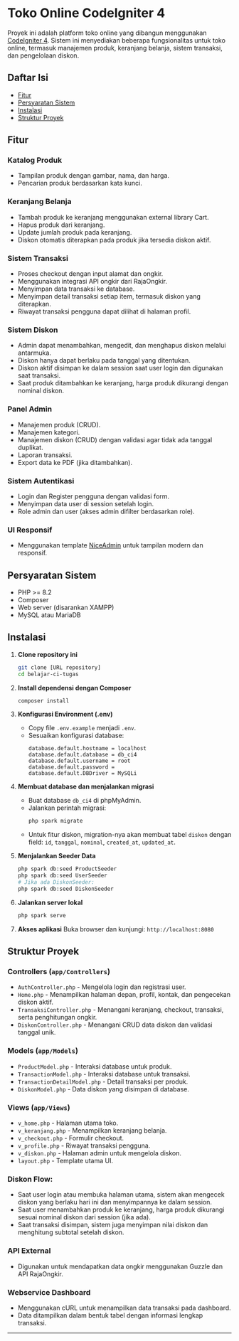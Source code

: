 # Toko Online CodeIgniter 4

Proyek ini adalah platform toko online yang dibangun menggunakan [CodeIgniter 4](https://codeigniter.com/). Sistem ini menyediakan beberapa fungsionalitas untuk toko online, termasuk manajemen produk, keranjang belanja, sistem transaksi, dan pengelolaan diskon.

## Daftar Isi

- [Fitur](#fitur)
- [Persyaratan Sistem](#persyaratan-sistem)
- [Instalasi](#instalasi)
- [Struktur Proyek](#struktur-proyek)

## Fitur

### Katalog Produk

- Tampilan produk dengan gambar, nama, dan harga.
- Pencarian produk berdasarkan kata kunci.

### Keranjang Belanja

- Tambah produk ke keranjang menggunakan external library Cart.
- Hapus produk dari keranjang.
- Update jumlah produk pada keranjang.
- Diskon otomatis diterapkan pada produk jika tersedia diskon aktif.

### Sistem Transaksi

- Proses checkout dengan input alamat dan ongkir.
- Menggunakan integrasi API ongkir dari RajaOngkir.
- Menyimpan data transaksi ke database.
- Menyimpan detail transaksi setiap item, termasuk diskon yang diterapkan.
- Riwayat transaksi pengguna dapat dilihat di halaman profil.

### Sistem Diskon

- Admin dapat menambahkan, mengedit, dan menghapus diskon melalui antarmuka.
- Diskon hanya dapat berlaku pada tanggal yang ditentukan.
- Diskon aktif disimpan ke dalam session saat user login dan digunakan saat transaksi.
- Saat produk ditambahkan ke keranjang, harga produk dikurangi dengan nominal diskon.

### Panel Admin

- Manajemen produk (CRUD).
- Manajemen kategori.
- Manajemen diskon (CRUD) dengan validasi agar tidak ada tanggal duplikat.
- Laporan transaksi.
- Export data ke PDF (jika ditambahkan).

### Sistem Autentikasi

- Login dan Register pengguna dengan validasi form.
- Menyimpan data user di session setelah login.
- Role admin dan user (akses admin difilter berdasarkan role).

### UI Responsif

- Menggunakan template [NiceAdmin](https://bootstrapmade.com/nice-admin-bootstrap-admin-html-template/) untuk tampilan modern dan responsif.

## Persyaratan Sistem

- PHP >= 8.2
- Composer
- Web server (disarankan XAMPP)
- MySQL atau MariaDB

## Instalasi

1. **Clone repository ini**

   ```bash
   git clone [URL repository]
   cd belajar-ci-tugas
   ```

2. **Install dependensi dengan Composer**

   ```bash
   composer install
   ```

3. **Konfigurasi Environment (.env)**

   - Copy file `.env.example` menjadi `.env`.
   - Sesuaikan konfigurasi database:
     ```
     database.default.hostname = localhost
     database.default.database = db_ci4
     database.default.username = root
     database.default.password =
     database.default.DBDriver = MySQLi
     ```

4. **Membuat database dan menjalankan migrasi**

   - Buat database `db_ci4` di phpMyAdmin.
   - Jalankan perintah migrasi:
     ```bash
     php spark migrate
     ```
   - Untuk fitur diskon, migration-nya akan membuat tabel `diskon` dengan field: `id`, `tanggal`, `nominal`, `created_at`, `updated_at`.

5. **Menjalankan Seeder Data**

   ```bash
   php spark db:seed ProductSeeder
   php spark db:seed UserSeeder
   # Jika ada DiskonSeeder:
   php spark db:seed DiskonSeeder
   ```

6. **Jalankan server lokal**

   ```bash
   php spark serve
   ```

7. **Akses aplikasi** Buka browser dan kunjungi: `http://localhost:8080`

## Struktur Proyek

### Controllers (`app/Controllers`)

- `AuthController.php` - Mengelola login dan registrasi user.
- `Home.php` - Menampilkan halaman depan, profil, kontak, dan pengecekan diskon aktif.
- `TransaksiController.php` - Menangani keranjang, checkout, transaksi, serta penghitungan ongkir.
- `DiskonController.php` - Menangani CRUD data diskon dan validasi tanggal unik.

### Models (`app/Models`)

- `ProductModel.php` - Interaksi database untuk produk.
- `TransactionModel.php` - Interaksi database untuk transaksi.
- `TransactionDetailModel.php` - Detail transaksi per produk.
- `DiskonModel.php` - Data diskon yang disimpan di database.

### Views (`app/Views`)

- `v_home.php` - Halaman utama toko.
- `v_keranjang.php` - Menampilkan keranjang belanja.
- `v_checkout.php` - Formulir checkout.
- `v_profile.php` - Riwayat transaksi pengguna.
- `v_diskon.php` - Halaman admin untuk mengelola diskon.
- `layout.php` - Template utama UI.

### Diskon Flow:

- Saat user login atau membuka halaman utama, sistem akan mengecek diskon yang berlaku hari ini dan menyimpannya ke dalam session.
- Saat user menambahkan produk ke keranjang, harga produk dikurangi sesuai nominal diskon dari session (jika ada).
- Saat transaksi disimpan, sistem juga menyimpan nilai diskon dan menghitung subtotal setelah diskon.

### API External

- Digunakan untuk mendapatkan data ongkir menggunakan Guzzle dan API RajaOngkir.

### Webservice Dashboard

- Menggunakan cURL untuk menampilkan data transaksi pada dashboard.
- Data ditampilkan dalam bentuk tabel dengan informasi lengkap transaksi.

---

